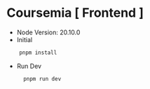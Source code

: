 # Coursemia [ Frontend ]

- Node Version: 20.10.0
- Initial

```bash
    pnpm install
```

- Run Dev

  ```bash
    pnpm run dev
  ```
